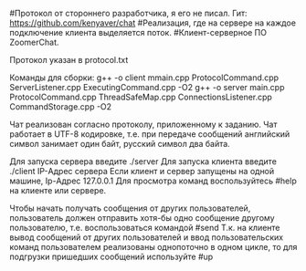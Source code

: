 #Протокол от стороннего разработчика, я его не писал. Гит: https://github.com/kenyaver/chat 
#Реализация, где на сервере на каждое подключение клиента выделяется поток. 
#Клиент-серверное ПО ZoomerChat.

Протокол указан в protocol.txt

Команды для сборки: 
g++ -o client mmain.cpp ProtocolCommand.cpp ServerListener.cpp ExecutingCommand.cpp -O2 
g++ -o server main.cpp ProtocolCommand.cpp ThreadSafeMap.cpp ConnectionsListener.cpp CommandStorage.cpp -O2

Чат реализован согласно протоколу, приложенному к заданию. 
Чат работает в UTF-8 кодировке, т.е. при передаче сообщений английский символ занимает один байт, русский символ два байта.

Для запуска сервера введите ./server 
Для запуска клиента введите ./client 
IP-Адрес сервера Если клиент и сервер запущены на одной машине, Ip-Адрес 127.0.0.1 
Для просмотра команд воспользуйтесь #help на клиенте или сервере.

Чтобы начать получать сообщения от других пользователей, пользователь должен отправить хотя-бы одно сообщение другому пользователю, т.е. воспользоваться командой #send
Т.к. на клиенте вывод сообщений от других пользователей и ввод пользовательских команд пользователем реализованы однопоточно в одном цикле, то для подгрузки пришедших сообщений используйте #up
